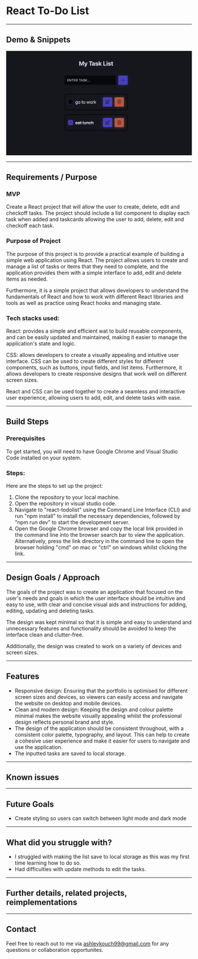# React To-Do List

---

## Demo & Snippets

![Alt Text](./react-todolist/project_assets/demo-img.png)

---

## Requirements / Purpose

### MVP

Create a React project that will allow the user to create, delete, edit and checkoff tasks. The project should include a list component to display each task when added and taskcards allowing the user to add, delete, edit and checkoff each task.

### Purpose of Project

The purpose of this project is to provide a practical example of building a simple web application using React. The project allows users to create and manage a list of tasks or items that they need to complete, and the application provides them with a simple interface to add, edit and delete items as needed.

Furthermore, it is a simple project that allows developers to understand the fundamentals of React and how to work with different React libraries and tools as well as practice using React hooks and managing state.

### Tech stacks used:

React: provides a simple and efficient wat to build reusable components, and can be easily updated and maintained, making it easier to manage the application's state and logic.

CSS: allows developers to create a visually appealing and intuitive user interface. CSS can be used to create different styles for different components, such as buttons, input fields, and list items. Furthermore, it allows developers to create responsive designs that work well on different screen sizes.

React and CSS can be used together to create a seamless and interactive user experience, allowing users to add, edit, and delete tasks with ease.

---

## Build Steps

### Prerequisites

To get started, you will need to have Google Chrome and Visual Studio Code installed on your system.

### Steps:

Here are the steps to set up the project:

1. Clone the repository to your local machine.
2. Open the repository in visual studio code.
3. Navigate to "react-todolist" using the Command Line Interface (CLI) and run "npm install" to install the necessary dependencies, followed by "npm run dev" to start the development server.
4. Open the Google Chrome browser and copy the local link provided in the command line into the browser search bar to view the application. Alternatively, press the link directory in the command line to open the browser holding "cmd" on mac or "ctrl" on windows whilst clicking the link.

---

## Design Goals / Approach

The goals of the project was to create an application that focused on the user's needs and goals in which the user interface should be intuitive and easy to use, with clear and concise visual aids and instructions for adding, editing, updating and deleting tasks.

The design was kept minimal so that it is simple and easy to understand and unnecessary features and functionality should be avoided to keep the interface clean and clutter-free.

Additionally, the design was created to work on a variety of devices and screen sizes.

---

## Features

- Responsive design: Ensuring that the portfolio is optimised for different screen sizes and devices, so viewers can easily access and navigate the website on desktop and mobile devices.
- Clean and modern design: Keeping the design and colour palette minimal makes the website visually appealing whilst the professional design reflects personal brand and style.
- The design of the application should be consistent throughout, with a consistent color palette, typography, and layout. This can help to create a cohesive user experience and make it easier for users to navigate and use the application.
- The inputted tasks are saved to local storage.

---

## Known issues

---

## Future Goals

- Create styling so users can switch between light mode and dark mode

---

## What did you struggle with?

- I struggled with making the list save to local storage as this was my first time learning how to do so.
- Had difficulties with update methods to edit the tasks.

---

## Further details, related projects, reimplementations

---

## Contact

Feel free to reach out to me via ashleykouch99@gmail.com for any questions or collaboration opportunites.
